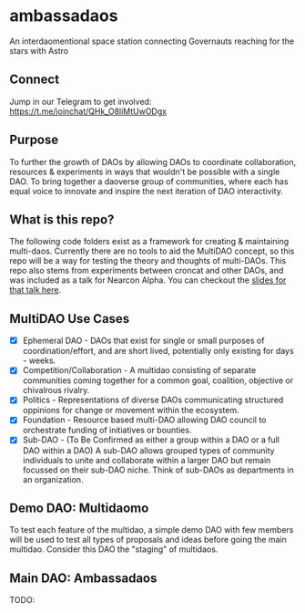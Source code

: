 # ambassadaos
An interdaomentional space station connecting Governauts reaching for the stars with Astro

## Connect

Jump in our Telegram to get involved: https://t.me/joinchat/QHk_O8liMtUwODgx

## Purpose

To further the growth of DAOs by allowing DAOs to coordinate collaboration, resources & experiments in ways that wouldn't be possible with a single DAO.
To bring together a daoverse group of communities, where each has equal voice to innovate and inspire the next iteration of DAO interactivity.

## What is this repo?

The following code folders exist as a framework for creating & maintaining multi-daos. Currently there are no tools to aid the MultiDAO concept, so this repo will be a way for testing the theory and thoughts of multi-DAOs.
This repo also stems from experiments between croncat and other DAOs, and was included as a talk for Nearcon Alpha. You can checkout the [slides for that talk here](https://docs.google.com/presentation/d/1QtyyE6VuHWyzwkyl8dAKCWZYMBx-y0viSIJmuen67f4/edit?usp=sharing).

## MultiDAO Use Cases

- [x] Ephemeral DAO - DAOs that exist for single or small purposes of coordination/effort, and are short lived, potentially only existing for days - weeks.
- [x] Competition/Collaboration - A multidao consisting of separate communities coming together for a common goal, coalition, objective or chivalrous rivalry.
- [x] Politics - Representations of diverse DAOs communicating structured oppinions for change or movement within the ecosystem.
- [x] Foundation - Resource based multi-DAO allowing DAO council to orchestrate funding of initiatives or bounties.
- [x] Sub-DAO - (To Be Confirmed as either a group within a DAO or a full DAO within a DAO) A sub-DAO allows grouped types of community individuals to unite and collaborate within a larger DAO but remain focussed on their sub-DAO niche. Think of sub-DAOs as departments in an organization.

## Demo DAO: Multidaomo

To test each feature of the multidao, a simple demo DAO with few members will be used to test all types of proposals and ideas before going the main multidao. Consider this DAO the "staging" of multidaos.

## Main DAO: Ambassadaos

TODO:
